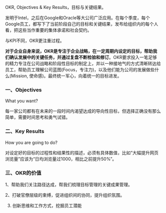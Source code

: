 OKR, Objectives & Key Results，目标与关键结果。

发明于Intel，之后在Google和Oracle等大公司广泛应用。在每个季度，每个Google员工，都写下了当前阶段自己的目标和关键结果，发布给组织内的每个人看，把这些当作重要的集体承诺和社会契约。

与KPI不同，OKR更注重过程。

**对于企业自身来说，OKR是专注于企业战略，在一定周期内设定的目标，帮助我们确认发展中的关键任务，并通过复盘不断检验和修订**。OKR要求投入一笔足够的精力专注在公司战略和阶段性目标的制定上，并以一种接地气的方式清晰转达给员工，帮助员工理解公司蓝图(Focus，专注力)，以及他们能为公司的发展做些什么(Mission, 使命感)。最终统一军心，向着统一的目标进发。

### 一、Objectives

What you want?

每一家公司都有在未来的一段时间内渴望达成的导向性目标，但选择正确没有那么简单，需要时间思考和勇气试错。


### 二、Key Results

How you are going to do?

对设定好的目标的过程性和结果性的描述，必须有具体数值，比如“大幅提升网页浏览量”应该为“日均浏览量过1000，相比之前提升50%”。

### 三、OKR的价值

1、帮助我们关注路径达成，帮我们梳理目标管理的关键成果管理。

2、打破官僚层级的束缚，促进组织间的协同，提升组织氛围。

3. 创新思维和工作方式，挖掘员工潜能

